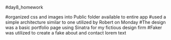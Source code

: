 #day8_homework

#organized css and images into Public folder available to entire app
#used a simple architecture similar to one utilized by Robert on Monday
#The design was a basic portfolio page using Sinatra for my fictious design firm
#Faker was utilized to create a fake about and contact lorem text